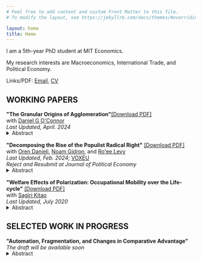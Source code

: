 ```yaml
---
# Feel free to add content and custom Front Matter to this file.
# To modify the layout, see https://jekyllrb.com/docs/themes/#overriding-theme-defaults

layout: home
title: Home
---
```

I am a 5th-year PhD student at MIT Economics.

My research interests are Macroeconomics, International Trade, and Political Economy.

Links/PDF: [Email](mailto:skikuchi@mit.edu), <a href="/files/ShinKikuchi_CV.pdf" target="_blank">CV</a>


## WORKING PAPERS

**"The Granular Origins of Agglomeration"**<a href="/files/research/KIKUCHI-OCONNOR-granular-spatial.pdf" target="_blank">[Download PDF]</a><br>
with  <a href="https://www.danielgoconnor.com" target="_blank">Daniel G O'Connor</a><br>
*Last Updated, April. 2024* <br>
<details style="margin-bottom: 15px; margin-top: -15px">
	<summary>Abstract</summary>
	A few large firms dominate many local labor markets. This leaves workers vulnerable to firm-specific shocks. If one firm has a bad productivity shock in a small market, workers will be stuck with that unproductive employer, while in a large labor market, workers can move to another firm. Building on that insight, we present a model of local labor markets with a finite number of firms subject to idiosyncratic shocks. We show that there are increasing returns to scale which disappear as the number of firms goes to infinity. We also show that there can be under-entry of firms, especially in small markets. We then test the main mechanism in Japanese administrative data. We first confirm that payroll is less volatile in larger, less concentrated local labor markets. We also show that establishments with larger payroll shares adjust their employment less in response to a demand shock. Finally, we propose a quantitative, granular model of economic geography with free entry of firms and costly mobility of workers across sectors and commuting zones that we use to quantify the mechanism and do counterfactuals.
</details>

**"Decomposing the Rise of the Populist Radical Right"** <a href="/files/research/DGKL-Populism.pdf" target="_blank">[Download PDF]</a><br>
with <a href="https://www.orendanieli.com/home" target="_blank">Oren Danieli</a>, 
<a href="https://scholar.harvard.edu/gidron/home" target="_blank">Noam Gidron</a>, 
and <a href="https://www.roeelevy.com/" target="_blank">Ro'ee Levy</a><br>
*Last Updated, Feb. 2024*; <a href="https://cepr.org/voxeu/columns/decomposing-rise-populist-radical-right-how-changes-priorities-explain-electoral" target="_blank">VOXEU</a><br>
*Reject and Resubmit at Journal of Political Economy* <br>
<details style="margin-bottom: 15px; margin-top: -15px">
	<summary>Abstract</summary>
	Support for populist radical right parties in Europe has dramatically increased in recent years. We decompose the rise of these parties from 2005 to 2020 into four components: shifts in party positions, changes in voter attributes (opinions and demographics), changes in voter priorities, and a residual. We merge two wide datasets on party positions and voter attributes and estimate voter priorities using a probabilistic voting model. We find that shifts in party positions and changes in voter attributes do not play a major role in the recent success of populist radical right parties. Instead, the primary driver behind their electoral success lies in voters’ changing priorities. Particularly, voters are less likely to decide which party to support based on parties’ economic positions. Rather, voters—mainly older, non-unionized, low-educated men—increasingly prioritize nativist cultural positions. This allows populist radical right parties to tap into a preexisting reservoir of culturally conservative voters. Using the same datasets, we provide a set of reduced-form evidence supporting our results. First, while parties’ positions have changed, these changes are not consistent with the main supply-side hypothesis for populist support. Second, on aggregate, voters have not adopted populist right-wing opinions. Third, voters are more likely to self-identify ideologically based on their cultural rather than their economic opinions.
</details>

**"Welfare Effects of Polarization: Occupational Mobility over the Life-cycle"** <a href="/files/research/KK-ROBOT.pdf" target="_blank">[Download PDF]</a><br>
with <a href="https://sites.google.com/site/sagirikitao/home" target="_blank">Sagiri Kitao</a><br>
*Last Updated, July 2020*<br>
<details style="margin-bottom: 15px; margin-top: -15px">
	<summary>Abstract</summary>
	What are the welfare effects of polarization: wage and employment losses of middle-class workers relative to low- and high-skill groups? We build a model of overlapping generations who choose consumption, savings, labor supply, and occupations over their life-cycles, and accumulate human capital. We simulate a wage shift observed since the early 1980s and investigate individuals’ responses. Polarization improves welfare of young individuals that are high-skilled, while it hurts low-skilled individuals across all ages and especially younger ones. The gain of the high-skilled is larger for generations entering in later periods, who can fully exploit the rising skill premium.
</details>

## SELECTED WORK IN PROGRESS

**"Automation, Fragmentation, and Changes in Comparative Advantage"**<br>
*The draft will be available soon*<br>
<details style="margin-bottom: 15px; margin-top: -15px">
	<summary>Abstract</summary>
	Comparative advantage is the backbone of international trade, but little is known about its changes over time. First, I empirically show that developing countries used to have a comparative advantage in low-skill-intensive industries, but this relationship has weakened since the late 1990s and has disappeared after the 2000s. This decoupling of skills and comparative advantage is particularly present in sectors exposed to automation and fragmentation. Second, I develop a multi-sector, multi-factor trade model with automation and fragmentation. I characterize the effect of automation and fragmentation on changes in comparative advantage. Automation and production fragmentation allow developed countries to rely on machines or foreign labor, making domestic skill endowments less important in comparative advantage. Finally, through counterfactual exercises, I demonstrate the greater importance of automation and illustrate that, without automation in developed countries, developing countries would have specialized in low-skill-intensive sectors.
</details>